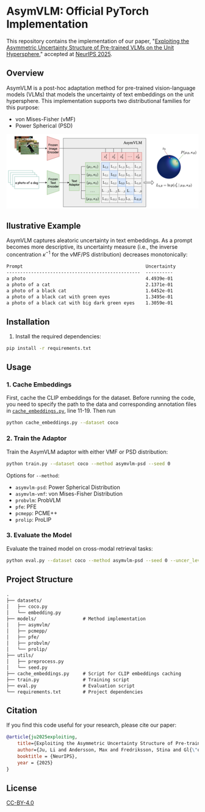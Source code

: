 # AsymVLM: Official PyTorch Implementation

This repository contains the implementation of our paper, "[Exploiting the Asymmetric Uncertainty Structure of Pre-trained VLMs on the Unit Hypersphere](https://arxiv.org/abs/2505.11029)," accepted at [NeurIPS 2025](https://neurips.cc/virtual/2025/poster/116582).

## Overview
AsymVLM is a post-hoc adaptation method for pre-trained vision-language models (VLMs) that models the uncertainty of text embeddings on the unit hypersphere. This implementation supports two distributional families for this purpose:
- von Mises-Fisher (vMF)
- Power Spherical (PSD)

![Demonstration](assets/diagram.png)

## llustrative Example
AsymVLM captures aleatoric uncertainty in text embeddings. As a prompt becomes more descriptive, its uncertainty measure (i.e., the inverse concentration $\kappa^{-1}$ for the vMF/PS distribution) decreases monotonically:
```
Prompt                                             Uncertainty
-------------------------------------------------  ----------
a photo                                            4.4939e-01
a photo of a cat                                   2.1371e-01
a photo of a black cat                             1.6452e-01
a photo of a black cat with green eyes             1.3495e-01
a photo of a black cat with big dark green eyes    1.3059e-01
```

## Installation

1. Install the required dependencies:
```sh
pip install -r requirements.txt
```

## Usage

### 1. Cache Embeddings

First, cache the CLIP embeddings for the dataset. Before running the code, you need to specify the path to the data and corresponding annotation files
in [`cache_embeddings.py`](cache_embeddings.py), line 11-19. Then run
```sh
python cache_embeddings.py --dataset coco
```

### 2. Train the Adaptor

Train the AsymVLM adaptor with either VMF or PSD distribution:

```sh
python train.py --dataset coco --method asymvlm-psd --seed 0
```

Options for `--method`:
- `asymvlm-psd`: Power Spherical Distribution
- `asymvlm-vmf`: von Mises-Fisher Distribution
- `probvlm`: ProbVLM
- `pfe`: PFE
- `pcmepp`: PCME++
- `prolip`: ProLIP

### 3. Evaluate the Model

Evaluate the trained model on cross-modal retrieval tasks:

```sh
python eval.py --dataset coco --method asymvlm-psd --seed 0 --uncer_levels 10
```

## Project Structure

```
.
├── datasets/
│   ├── coco.py
│   └── embedding.py
├── models/                 # Method implementation
│   ├── asymvlm/
│   ├── pcmepp/
│   ├── pfe/
│   ├── probvlm/
│   └── prolip/
├── utils/
│   ├── preprocess.py
│   └── seed.py
├── cache_embeddings.py     # Script for CLIP embeddings caching
├── train.py                # Training script
├── eval.py                 # Evaluation script
└── requirements.txt        # Project dependencies
```

## Citation

If you find this code useful for your research, please cite our paper:

```bibtex
@article{ju2025exploiting,
    title={Exploiting the Asymmetric Uncertainty Structure of Pre-trained VLMs on the Unit Hypersphere},
    author={Ju, Li and Andersson, Max and Fredriksson, Stina and Gl{\"o}ckner, Edward and Hellander, Andreas and Vats, Ekta and Singh, Prashant},
    booktitle = {NeurIPS},
    year = {2025}
}
```

## License
[CC-BY-4.0](LICENSE.md)
